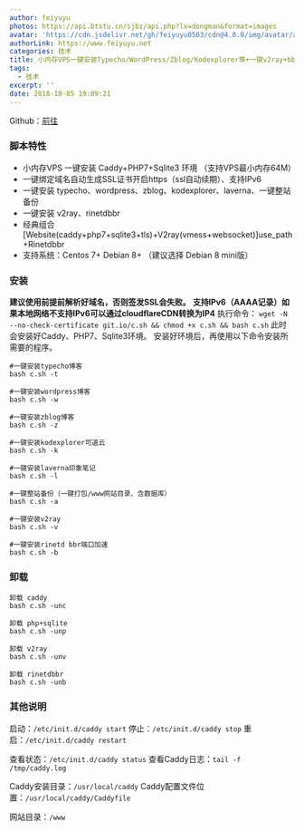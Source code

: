 ```yaml
---
author: feiyuyu
photos: https://api.btstu.cn/sjbz/api.php?lx=dongman&format=images
avatar: 'https://cdn.jsdelivr.net/gh/feiyuyu0503/cdn@4.0.0/img/avatar/avater.jpg'
authorLink: https://www.feiyuyu.net
categories: 技术
title: 小内存VPS一键安装Typecho/WordPress/Zblog/Kodexplorer等+一键v2ray+bbr
tags:
  - 技术
excerpt: ''
date: 2018-10-05 19:09:21
---
```


Github：[前往](https://github.com/dylanbai8/Onekey_Caddy_PHP7_Sqlite3 "前往")

### 脚本特性

*   小内存VPS 一键安装 Caddy+PHP7+Sqlite3 环境 （支持VPS最小内存64M）
*   一键绑定域名自动生成SSL证书开启https（ssl自动续期）、支持IPv6
*   一键安装 typecho、wordpress、zblog、kodexplorer、laverna、一键整站备份
*   一键安装 v2ray、rinetdbbr
*   经典组合 \[Website(caddy+php7+sqlite3+tls)+V2ray(vmess+websocket)\]use\_path+Rinetdbbr
*   支持系统：Centos 7+ Debian 8+ （建议选择 Debian 8 mini版）

### 安装

**建议使用前提前解析好域名，否则签发SSL会失败。** **支持IPv6（AAAA记录）如果本地网络不支持IPv6可以通过cloudflareCDN转换为IP4** 执行命令： `wget -N --no-check-certificate git.io/c.sh && chmod +x c.sh && bash c.sh` 此时会安装好Caddy、PHP7、Sqlite3环境。 安装好环境后，再使用以下命令安装所需要的程序。

    #一键安装typecho博客
    bash c.sh -t
    
    #一键安装wordpress博客
    bash c.sh -w
    
    #一键安装zblog博客
    bash c.sh -z
    
    #一键安装kodexplorer可道云
    bash c.sh -k
    
    #一键安装laverna印象笔记
    bash c.sh -l
    
    #一键整站备份（一键打包/www网站目录、含数据库）
    bash c.sh -a
    
    #一键安装v2ray
    bash c.sh -v
    
    #一键安装rinetd bbr端口加速
    bash c.sh -b
    

### 卸载

    卸载 caddy
    bash c.sh -unc
    
    卸载 php+sqlite
    bash c.sh -unp
    
    卸载 v2ray
    bash c.sh -unv
    
    卸载 rinetdbbr
    bash c.sh -unb
    

### 其他说明

启动：`/etc/init.d/caddy start` 停止：`/etc/init.d/caddy stop` 重启：`/etc/init.d/caddy restart`

查看状态：`/etc/init.d/caddy status` 查看Caddy日志：`tail -f /tmp/caddy.log`

Caddy安装目录：`/usr/local/caddy` Caddy配置文件位置：`/usr/local/caddy/Caddyfile`

网站目录：`/www`
